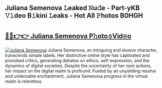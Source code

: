 ## Juliana Semenova 𝙻eaked 𝙽u𝚍e - Part-yKB 𝚅𝚒deo B𝚒kini 𝙻eaks - Hot All 𝙿hotos B0HGH

# <h2><a href="http://ld3l6mk.urlbe.top/?page=Juliana+Semenova">🔗🔗👉👉 Juliana Semenova P𝚑oto𝚜Vid𝚎o</a></h2>

[![Juliana Semenova](https://i.imgur.com/eBuTRDB.gif)](http://ld3l6mk.urlbe.top/?page=Juliana+Semenova)
Juliana Semenova, an intriguing and elusive character, transcends simple labels. Her distinctive online style has captivated and provoked critics, generating debates on ethics, self-expression, and the dynamics of digital societies. Despite the uncertainty of her next actions, her impact on the digital realm is profound. Fueled by an unyielding resolve and undeniable enchantment, Juliana Semenova progress in the virtual realm is relentless.

